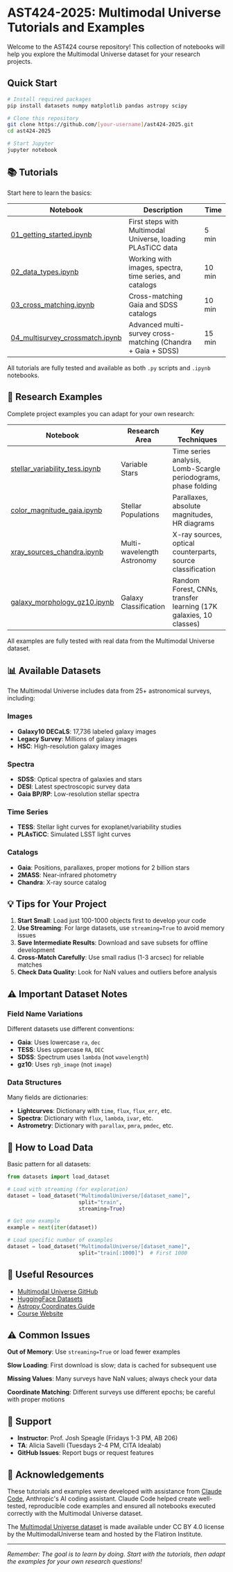 # AST424-2025: Multimodal Universe Tutorials and Examples

Welcome to the AST424 course repository! This collection of notebooks will help you explore the Multimodal Universe dataset for your research projects.

## Quick Start

```bash
# Install required packages
pip install datasets numpy matplotlib pandas astropy scipy

# Clone this repository
git clone https://github.com/[your-username]/ast424-2025.git
cd ast424-2025

# Start Jupyter
jupyter notebook
```

## 📚 Tutorials

Start here to learn the basics:

| Notebook | Description | Time |
|----------|-------------|------|
| [01_getting_started.ipynb](tutorials/01_getting_started.ipynb) | First steps with Multimodal Universe, loading PLAsTiCC data | 5 min |
| [02_data_types.ipynb](tutorials/02_data_types.ipynb) | Working with images, spectra, time series, and catalogs | 10 min |
| [03_cross_matching.ipynb](tutorials/03_cross_matching.ipynb) | Cross-matching Gaia and SDSS catalogs | 10 min |
| [04_multisurvey_crossmatch.ipynb](tutorials/04_multisurvey_crossmatch.ipynb) | Advanced multi-survey cross-matching (Chandra + Gaia + SDSS) | 15 min |

All tutorials are fully tested and available as both `.py` scripts and `.ipynb` notebooks.

## 🔬 Research Examples

Complete project examples you can adapt for your own research:

| Notebook | Research Area | Key Techniques |
|----------|---------------|----------------|
| [stellar_variability_tess.ipynb](examples/stellar_variability_tess.ipynb) | Variable Stars | Time series analysis, Lomb-Scargle periodograms, phase folding |
| [color_magnitude_gaia.ipynb](examples/color_magnitude_gaia.ipynb) | Stellar Populations | Parallaxes, absolute magnitudes, HR diagrams |
| [xray_sources_chandra.ipynb](examples/xray_sources_chandra.ipynb) | Multi-wavelength Astronomy | X-ray sources, optical counterparts, source classification |
| [galaxy_morphology_gz10.ipynb](examples/galaxy_morphology_gz10.ipynb) | Galaxy Classification | Random Forest, CNNs, transfer learning (17K galaxies, 10 classes) |

All examples are fully tested with real data from the Multimodal Universe dataset.

## 📊 Available Datasets

The Multimodal Universe includes data from 25+ astronomical surveys, including:

### Images
- **Galaxy10 DECaLS**: 17,736 labeled galaxy images
- **Legacy Survey**: Millions of galaxy images
- **HSC**: High-resolution galaxy images

### Spectra
- **SDSS**: Optical spectra of galaxies and stars
- **DESI**: Latest spectroscopic survey data
- **Gaia BP/RP**: Low-resolution stellar spectra

### Time Series
- **TESS**: Stellar light curves for exoplanet/variability studies
- **PLAsTiCC**: Simulated LSST light curves

### Catalogs
- **Gaia**: Positions, parallaxes, proper motions for 2 billion stars
- **2MASS**: Near-infrared photometry
- **Chandra**: X-ray source catalog

## 💡 Tips for Your Project

1. **Start Small**: Load just 100-1000 objects first to develop your code
2. **Use Streaming**: For large datasets, use `streaming=True` to avoid memory issues
3. **Save Intermediate Results**: Download and save subsets for offline development
4. **Cross-Match Carefully**: Use small radius (1-3 arcsec) for reliable matches
5. **Check Data Quality**: Look for NaN values and outliers before analysis

## ⚠️ Important Dataset Notes

### Field Name Variations
Different datasets use different conventions:
- **Gaia**: Uses lowercase `ra`, `dec`
- **TESS**: Uses uppercase `RA`, `DEC`
- **SDSS**: Spectrum uses `lambda` (not `wavelength`)
- **gz10**: Uses `rgb_image` (not `image`)

### Data Structures
Many fields are dictionaries:
- **Lightcurves**: Dictionary with `time`, `flux`, `flux_err`, etc.
- **Spectra**: Dictionary with `flux`, `lambda`, `ivar`, etc.
- **Astrometry**: Dictionary with `parallax`, `pmra`, `pmdec`, etc.

## 📖 How to Load Data

Basic pattern for all datasets:
```python
from datasets import load_dataset

# Load with streaming (for exploration)
dataset = load_dataset("MultimodalUniverse/[dataset_name]",
                       split="train",
                       streaming=True)

# Get one example
example = next(iter(dataset))

# Load specific number of examples
dataset = load_dataset("MultimodalUniverse/[dataset_name]",
                       split="train[:1000]")  # First 1000
```

## 🔗 Useful Resources

- [Multimodal Universe GitHub](https://github.com/MultimodalUniverse/MultimodalUniverse)
- [HuggingFace Datasets](https://huggingface.co/MultimodalUniverse)
- [Astropy Coordinates Guide](https://docs.astropy.org/en/stable/coordinates/)
- [Course Website](https://q.utoronto.ca/courses/395255)

## ⚠️ Common Issues

**Out of Memory**: Use `streaming=True` or load fewer examples

**Slow Loading**: First download is slow; data is cached for subsequent use

**Missing Values**: Many surveys have NaN values; always check your data

**Coordinate Matching**: Different surveys use different epochs; be careful with proper motions

## 📧 Support

- **Instructor**: Prof. Josh Speagle (Fridays 1-3 PM, AB 206)
- **TA**: Alicia Savelli (Tuesdays 2-4 PM, CITA Idealab)
- **GitHub Issues**: Report bugs or request features

## 🙏 Acknowledgements

These tutorials and examples were developed with assistance from [Claude Code](https://claude.com/claude-code), Anthropic's AI coding assistant. Claude Code helped create well-tested, reproducible code examples and ensured all notebooks executed correctly with the Multimodal Universe dataset.

The [Multimodal Universe dataset](https://github.com/MultimodalUniverse/MultimodalUniverse) is made available under CC BY 4.0 license by the MultimodalUniverse team and hosted by the Flatiron Institute.

---

*Remember: The goal is to learn by doing. Start with the tutorials, then adapt the examples for your own research questions!*
